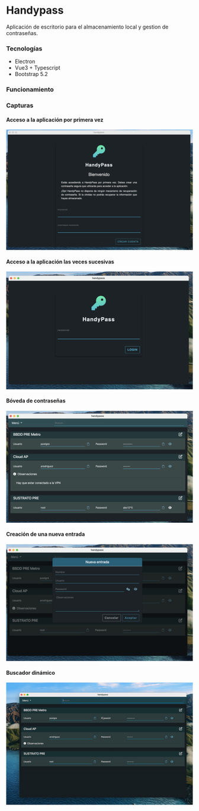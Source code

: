 # Handypass

Aplicación de escritorio para el almacenamiento local y gestion de contraseñas.

### Tecnologías
* Electron
* Vue3 + Typescript
* Bootstrap 5.2

### Funcionamiento


### Capturas

#### Acceso a la aplicación por primera vez

![](/docs/signin.png)

#### Acceso a la aplicación las veces sucesivas

![](/docs/login.png)

#### Bóveda de contraseñas

![](/docs/boveda.png)

#### Creación de una nueva entrada

![](/docs/nueva.png)

#### Buscador dinámico

![](/docs/busqueda.gif)
